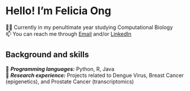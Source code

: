 # Hello! I’m Felicia Ong
👨‍🎓 Currently in my penultimate year studying Computational Biology  
📫 You can reach me through [Email](mailto:felicia.ong.sing.yi@gmail.com) and/or [LinkedIn](https://www.linkedin.com/in/feliciaosy)

## Background and skills
🌟 ***Programming languages:*** Python, R, Java  
🔬 ***Research experience:*** Projects related to Dengue Virus, Breast Cancer (epigenetics), and Prostate Cancer (transcriptomics)
